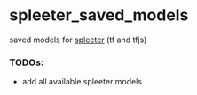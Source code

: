 # spleeter_saved_models
saved models for [spleeter](https://github.com/deezer/spleeter) (tf and tfjs)

### TODOs:

* add all available spleeter models
